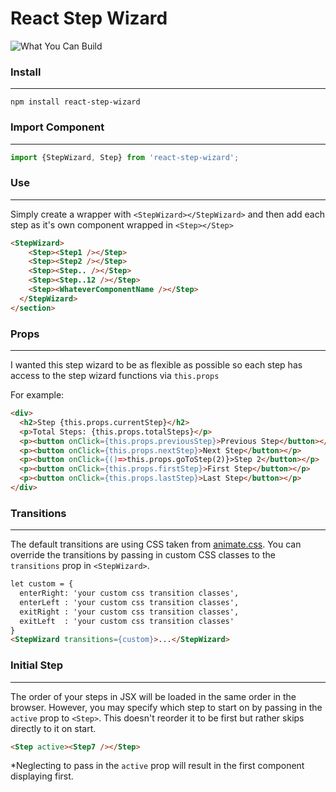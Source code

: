 # React Step Wizard

![What You Can Build](https://raw.githubusercontent.com/jcmcneal/react-step-wizard/master/example.gif)

### Install
---
```
npm install react-step-wizard
```

### Import Component
---
```javascript
import {StepWizard, Step} from 'react-step-wizard';
```

### Use
---
Simply create a wrapper with `<StepWizard></StepWizard>` and then add each step as
it's own component wrapped in `<Step></Step>`
```html
<StepWizard>
    <Step><Step1 /></Step>
    <Step><Step2 /></Step>
    <Step><Step.. /></Step>
    <Step><Step..12 /></Step>
    <Step><WhateverComponentName /></Step>
  </StepWizard>
</section>
```

### Props
---
I wanted this step wizard to be as flexible as possible so each step has access to the step
wizard functions via `this.props`

For example:
```html
<div>
  <h2>Step {this.props.currentStep}</h2>
  <p>Total Steps: {this.props.totalSteps}</p>
  <p><button onClick={this.props.previousStep}>Previous Step</button></p>
  <p><button onClick={this.props.nextStep}>Next Step</button></p>
  <p><button onClick={()=>this.props.goToStep(2)}>Step 2</button></p>
  <p><button onClick={this.props.firstStep}>First Step</button></p>
  <p><button onClick={this.props.lastStep}>Last Step</button></p>
</div>
```

### Transitions
---
The default transitions are using CSS taken from [animate.css](https://daneden.github.io/animate.css/). You can override the transitions by passing in custom CSS classes to the `transitions` prop in `<StepWizard>`.
```html
let custom = {
  enterRight: 'your custom css transition classes',
  enterLeft : 'your custom css transition classes',
  exitRight : 'your custom css transition classes',
  exitLeft  : 'your custom css transition classes'
}
<StepWizard transitions={custom}>...</StepWizard>
```

### Initial Step
---
The order of your steps in JSX will be loaded in the same order in the browser. However, you may specify which step to start on by passing in the `active` prop to `<Step>`. This doesn't reorder it to be first but rather skips directly to it on start.
```html
<Step active><Step7 /></Step>
```
*Neglecting to pass in the `active` prop will result in the first component displaying first.